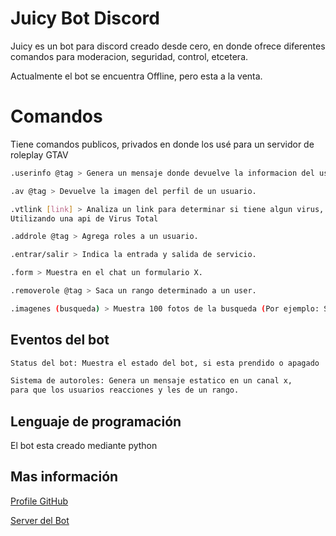 # Juicy Bot Discord

Juicy es un bot para discord creado desde cero, en donde ofrece diferentes comandos para moderacion, seguridad, control, etcetera.

Actualmente el bot se encuentra Offline, pero esta a la venta.

# Comandos

Tiene comandos publicos, privados en donde los usé para un servidor de roleplay GTAV

```bash
.userinfo @tag > Genera un mensaje donde devuelve la informacion del usuario.
```
```bash
.av @tag > Devuelve la imagen del perfil de un usuario.
```
```bash
.vtlink [link] > Analiza un link para determinar si tiene algun virus, o iplogguer.
Utilizando una api de Virus Total
```
```bash
.addrole @tag > Agrega roles a un usuario.
```
```bash
.entrar/salir > Indica la entrada y salida de servicio.
```
```bash
.form > Muestra en el chat un formulario X.
```
```bash
.removerole @tag > Saca un rango determinado a un user.
```
```bash
.imagenes (busqueda) > Muestra 100 fotos de la busqueda (Por ejemplo: Si buscamos "perro", nos muestra 100 imagenes de perros)
```

## Eventos del bot

```bash
Status del bot: Muestra el estado del bot, si esta prendido o apagado
```
```bash
Sistema de autoroles: Genera un mensaje estatico en un canal x, 
para que los usuarios reacciones y les de un rango.
```


## Lenguaje de programación

El bot esta creado mediante python

## Mas información

[Profile GitHub](https://github.com/Danimontinho1)

[Server del Bot](https://discord.gg/g4xVA2Uu)
